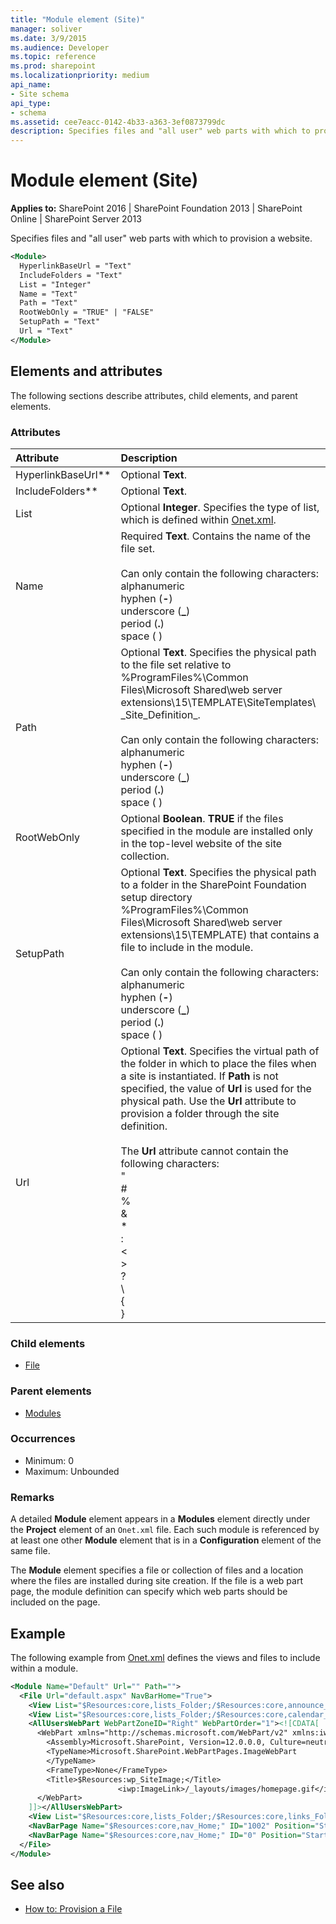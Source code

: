 ```yaml
---
title: "Module element (Site)"
manager: soliver
ms.date: 3/9/2015
ms.audience: Developer
ms.topic: reference
ms.prod: sharepoint
ms.localizationpriority: medium
api_name:
- Site schema
api_type:
- schema
ms.assetid: cee7eacc-0142-4b33-a363-3ef0873799dc
description: Specifies files and "all user" web parts with which to provision a website.
---
```


# Module element (Site)

**Applies to:** SharePoint 2016 | SharePoint Foundation 2013 | SharePoint Online | SharePoint Server 2013
  
Specifies files and "all user" web parts with which to provision a website.
  
```XML
<Module>
  HyperlinkBaseUrl = "Text"
  IncludeFolders = "Text"
  List = "Integer"
  Name = "Text"
  Path = "Text"
  RootWebOnly = "TRUE" | "FALSE"
  SetupPath = "Text"
  Url = "Text"
</Module>
```

## Elements and attributes

The following sections describe attributes, child elements, and parent elements.

### Attributes

| Attribute | Description |
|:-----|:-----|
|HyperlinkBaseUrl** <br/> |Optional **Text**.  <br/> |
|IncludeFolders** <br/> |Optional **Text**.  <br/> |
|List <br/> |Optional **Integer**. Specifies the type of list, which is defined within [Onet.xml](https://msdn.microsoft.com/library/b99d6657-d9ae-4135-a43c-c58cdfcdc6c1%28Office.15%29.aspx).  <br/> |
|Name <br/> | Required **Text**. Contains the name of the file set.<br/><br/>Can only contain the following characters:  <br/>  alphanumeric  <br/>  hyphen (**-**)  <br/>  underscore (**_**)  <br/>  period (**.**)  <br/>  space ( )  <br/> |
|Path <br/> | Optional **Text**. Specifies the physical path to the file set relative to %ProgramFiles%\Common Files\Microsoft Shared\web server extensions\15\TEMPLATE\SiteTemplates\ \_Site\_Definition_.<br/><br/>Can only contain the following characters:  <br/>  alphanumeric  <br/>  hyphen (**-**)  <br/>  underscore (**\_**)  <br/>  period (**.**)  <br/>  space ( )  <br/> |
|RootWebOnly <br/> |Optional **Boolean**. **TRUE** if the files specified in the module are installed only in the top-level website of the site collection.  <br/> |
|SetupPath <br/> | Optional **Text**. Specifies the physical path to a folder in the SharePoint Foundation setup directory %ProgramFiles%\Common Files\Microsoft Shared\web server extensions\15\TEMPLATE) that contains a file to include in the module.<br/><br/>Can only contain the following characters:  <br/>  alphanumeric  <br/>  hyphen (**-**)  <br/>  underscore (**\_**)  <br/>  period (**.**)  <br/>  space ( )  <br/> |
|Url <br/> | Optional **Text**. Specifies the virtual path of the folder in which to place the files when a site is instantiated. If **Path** is not specified, the value of **Url** is used for the physical path. Use the **Url** attribute to provision a folder through the site definition.<br/><br/>The **Url** attribute cannot contain the following characters:  <br/>  \"  <br/>  #  <br/>  %  <br/>  &amp;  <br/>  \*  <br/>  :  <br/>  \<  <br/>  \>  <br/>  ?  <br/>  \\  <br/>  {  <br/>  }  <br/> |
   
### Child elements

- [File](file-element.md)
   
### Parent elements

- [Modules](modules-element-site.md)
   
### Occurrences

- Minimum: 0
- Maximum: Unbounded  
   
### Remarks

A detailed **Module** element appears in a **Modules** element directly under the **Project** element of an  `Onet.xml` file. Each such module is referenced by at least one other **Module** element that is in a **Configuration** element of the same file. 
  
The **Module** element specifies a file or collection of files and a location where the files are installed during site creation. If the file is a web part page, the module definition can specify which web parts should be included on the page. 
  
## Example

The following example from [Onet.xml](https://msdn.microsoft.com/library/b99d6657-d9ae-4135-a43c-c58cdfcdc6c1%28Office.15%29.aspx) defines the views and files to include within a module. 
  
```XML
<Module Name="Default" Url="" Path="">
  <File Url="default.aspx" NavBarHome="True">
    <View List="$Resources:core,lists_Folder;/$Resources:core,announce_Folder;" BaseViewID="0" WebPartZoneID="Left" />
    <View List="$Resources:core,lists_Folder;/$Resources:core,calendar_Folder;" BaseViewID="0" RecurrenceRowset="TRUE" WebPartZoneID="Left" WebPartOrder="2" />
    <AllUsersWebPart WebPartZoneID="Right" WebPartOrder="1"><![CDATA[
      <WebPart xmlns="http://schemas.microsoft.com/WebPart/v2" xmlns:iwp="http://schemas.microsoft.com/WebPart/v2/Image">
        <Assembly>Microsoft.SharePoint, Version=12.0.0.0, Culture=neutral, PublicKeyToken=71e9bce111e9429c</Assembly>
        <TypeName>Microsoft.SharePoint.WebPartPages.ImageWebPart
        </TypeName>
        <FrameType>None</FrameType>
        <Title>$Resources:wp_SiteImage;</Title>
                        <iwp:ImageLink>/_layouts/images/homepage.gif</iwp:ImageLink>
      </WebPart>
    ]]></AllUsersWebPart>
    <View List="$Resources:core,lists_Folder;/$Resources:core,links_Folder;" BaseViewID="0" WebPartZoneID="Right" WebPartOrder="2" />
    <NavBarPage Name="$Resources:core,nav_Home;" ID="1002" Position="Start" />
    <NavBarPage Name="$Resources:core,nav_Home;" ID="0" Position="Start" />
  </File>
</Module>
```

## See also

- [How to: Provision a File](https://msdn.microsoft.com/library/438d5a75-7f39-4fa9-a365-d86e8ba967b6%28Office.15%29.aspx)

